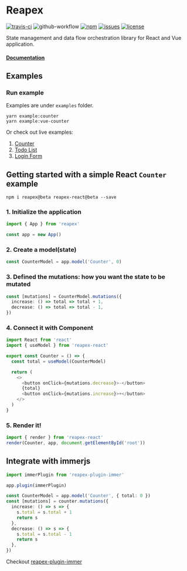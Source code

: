 # Reapex 
[![travis-ci](https://travis-ci.org/ruanyl/reapex.svg?branch=master)](https://travis-ci.org/github/ruanyl/reapex)
![github-workflow](https://github.com/ruanyl/reapex/workflows/CI/badge.svg)
[![npm](https://img.shields.io/npm/v/reapex.svg)](https://www.npmjs.com/package/reapex)
[![issues](https://img.shields.io/github/issues/ruanyl/reapex)](https://github.com/ruanyl/reapex/issues)
[![license](https://img.shields.io/github/license/ruanyl/reapex)](https://github.com/ruanyl/reapex/blob/master/LICENSE.md)


State management and data flow orchestration library for React and Vue application.


#### [Documentation](https://reapex.gitbook.io/docs/)

## Examples

### Run example
Examples are under `examples` folder.

```
yarn example:counter
yarn example:vue-counter
```
Or check out live examples:

1. [Counter](https://codesandbox.io/s/reapex-example-counter-oluew)
2. [Todo List](https://codesandbox.io/s/todo-list-examle-reapex-2n4qc?file=/src/index.tsx)
3. [Login Form](https://codesandbox.io/s/reapex-login-form-06eq1)

## Getting started with a simple React `Counter` example

```
npm i reapex@beta reapex-react@beta --save
```

### 1. Initialize the application
```typescript
import { App } from 'reapex'

const app = new App()

```

### 2. Create a model(state)
```typescript
const CounterModel = app.model('Counter', 0)
```

### 3. Defined the mutations: how you want the state to be mutated
```typescript
const [mutations] = CounterModel.mutations({
  increase: () => total => total + 1,
  decrease: () => total => total - 1,
})
```

### 4. Connect it with Component
```typescript
import React from 'react'
import { useModel } from 'reapex-react'

export const Counter = () => {
  const total = useModel(CounterModel)

  return (
    <>
      <button onClick={mutations.decrease}>-</button>
      {total}
      <button onClick={mutations.increase}>+</button>
    </>
  )
}
```

### 5. Render it!
```typescript
import { render } from 'reapex-react'
render(Counter, app, document.getElementById('root'))
```


## Integrate with immerjs
```typescript
import immerPlugin from 'reapex-plugin-immer'

app.plugin(immerPlugin)

const CounterModel = app.model('Counter', { total: 0 })
const [mutations] = counter.mutations({
  increase: () => s => {
    s.total = s.total + 1
    return s
  },
  decrease: () => s => {
    s.total = s.total - 1
    return s
  },
})
```
Checkout [reapex-plugin-immer](https://github.com/ReapexJS/reapex-plugin-immer)
